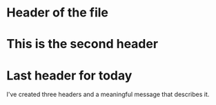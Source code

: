 # Header of the file

# This is the second header

# Last header for today

I've created three headers and a meaningful message that describes it.
